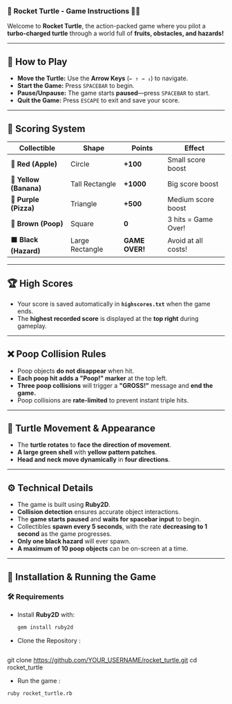 ### 🚀 **Rocket Turtle - Game Instructions** 🐢🔥  
Welcome to **Rocket Turtle**, the action-packed game where you pilot a **turbo-charged turtle** through a world full of **fruits, obstacles, and hazards!**  

---

## 📜 **How to Play**
- **Move the Turtle:** Use the **Arrow Keys** (`← ↑ → ↓`) to navigate.  
- **Start the Game:** Press `SPACEBAR` to begin.  
- **Pause/Unpause:** The game starts **paused**—press `SPACEBAR` to start.  
- **Quit the Game:** Press `ESCAPE` to exit and save your score.  

---

## 🎯 **Scoring System**
| **Collectible** | **Shape** | **Points** | **Effect** |
|---------------|----------|------------|------------|
| 🍎 **Red (Apple)** | Circle | **+100** | Small score boost |
| 🍌 **Yellow (Banana)** | Tall Rectangle | **+1000** | Big score boost |
| 🍕 **Purple (Pizza)** | Triangle | **+500** | Medium score boost |
| 💩 **Brown (Poop)** | Square | **0** | 3 hits = Game Over! |
| ⬛ **Black (Hazard)** | Large Rectangle | **GAME OVER!** | Avoid at all costs! |

---

## 🏆 **High Scores**
- Your score is saved automatically in **`highscores.txt`** when the game ends.  
- The **highest recorded score** is displayed at the **top right** during gameplay.  

---

## ❌ **Poop Collision Rules**
- Poop objects **do not disappear** when hit.  
- **Each poop hit adds a "Poop!" marker** at the top left.  
- **Three poop collisions** will trigger a **"GROSS!"** message and **end the game.**  
- Poop collisions are **rate-limited** to prevent instant triple hits.  

---

## 🚀 **Turtle Movement & Appearance**
- The **turtle rotates** to **face the direction of movement**.  
- **A large green shell** with **yellow pattern patches**.  
- **Head and neck move dynamically** in **four directions**.  

---

## ⚙ **Technical Details**
- The game is built using **Ruby2D**.  
- **Collision detection** ensures accurate object interactions.  
- The **game starts paused** and **waits for spacebar input** to begin.  
- Collectibles **spawn every 5 seconds**, with the rate **decreasing to 1 second** as the game progresses.  
- **Only one black hazard** will ever spawn.  
- **A maximum of 10 poop objects** can be on-screen at a time.  

---

## 💾 **Installation & Running the Game**
### 🛠 **Requirements**
- Install **Ruby2D** with:  
  ```sh
  gem install ruby2d

- Clone the Repository :
  ```sh
git clone https://github.com/YOUR_USERNAME/rocket_turtle.git
cd rocket_turtle

- Run the game :
 ```sh
 ruby rocket_turtle.rb